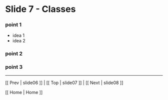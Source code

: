 # Slide 7 - Classes

### point 1
 * idea 1
 * idea 2

### point 2
### point 3

***
[[ Prev | slide06 ]] | [[ Top | slide07 ]] | [[ Next | slide08 ]]

[[ Home | Home ]]